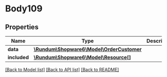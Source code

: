 # Body109

## Properties
Name | Type | Description | Notes
------------ | ------------- | ------------- | -------------
**data** | [**\Rundum\Shopware6\Model\OrderCustomer**](OrderCustomer.md) |  | [optional] 
**included** | [**\Rundum\Shopware6\Model\Resource[]**](Resource.md) |  | [optional] 

[[Back to Model list]](../../README.md#documentation-for-models) [[Back to API list]](../../README.md#documentation-for-api-endpoints) [[Back to README]](../../README.md)

